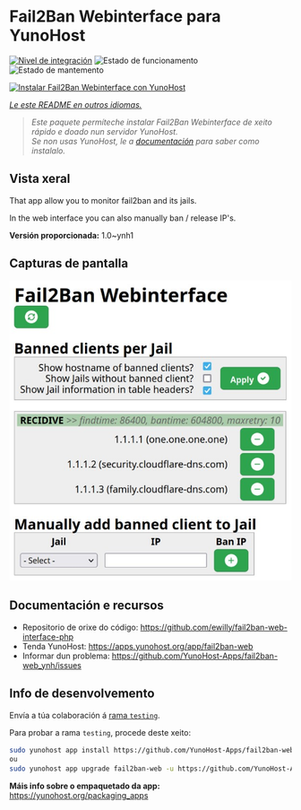 <!--
NOTA: Este README foi creado automáticamente por <https://github.com/YunoHost/apps/tree/master/tools/readme_generator>
NON debe editarse manualmente.
-->

# Fail2Ban Webinterface para YunoHost

[![Nivel de integración](https://dash.yunohost.org/integration/fail2ban-web.svg)](https://ci-apps.yunohost.org/ci/apps/fail2ban-web/) ![Estado de funcionamento](https://ci-apps.yunohost.org/ci/badges/fail2ban-web.status.svg) ![Estado de mantemento](https://ci-apps.yunohost.org/ci/badges/fail2ban-web.maintain.svg)

[![Instalar Fail2Ban Webinterface con YunoHost](https://install-app.yunohost.org/install-with-yunohost.svg)](https://install-app.yunohost.org/?app=fail2ban-web)

*[Le este README en outros idiomas.](./ALL_README.md)*

> *Este paquete permíteche instalar Fail2Ban Webinterface de xeito rápido e doado nun servidor YunoHost.*  
> *Se non usas YunoHost, le a [documentación](https://yunohost.org/install) para saber como instalalo.*

## Vista xeral

That app allow you to monitor fail2ban and its jails.

In the web interface you can also manually ban / release IP's.


**Versión proporcionada:** 1.0~ynh1

## Capturas de pantalla

![Captura de pantalla de Fail2Ban Webinterface](./doc/screenshots/screenshot.jpg)

## Documentación e recursos

- Repositorio de orixe do código: <https://github.com/ewilly/fail2ban-web-interface-php>
- Tenda YunoHost: <https://apps.yunohost.org/app/fail2ban-web>
- Informar dun problema: <https://github.com/YunoHost-Apps/fail2ban-web_ynh/issues>

## Info de desenvolvemento

Envía a túa colaboración á [rama `testing`](https://github.com/YunoHost-Apps/fail2ban-web_ynh/tree/testing).

Para probar a rama `testing`, procede deste xeito:

```bash
sudo yunohost app install https://github.com/YunoHost-Apps/fail2ban-web_ynh/tree/testing --debug
ou
sudo yunohost app upgrade fail2ban-web -u https://github.com/YunoHost-Apps/fail2ban-web_ynh/tree/testing --debug
```

**Máis info sobre o empaquetado da app:** <https://yunohost.org/packaging_apps>
